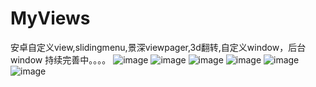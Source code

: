 # MyViews
安卓自定义view,slidingmenu,景深viewpager,3d翻转,自定义window，后台window
持续完善中。。。。
![image](https://github.com/wongqueng/MyViews/blob/master/showimage/2015-12-23_09_29_05.gif)
![image](https://github.com/wongqueng/MyViews/blob/master/showimage/1469370131783.gif)
![image](https://github.com/wongqueng/MyViews/blob/master/showimage/1469370154582.gif)
![image](https://github.com/wongqueng/MyViews/blob/master/showimage/1469370168342.gif)
![image](https://github.com/wongqueng/MyViews/blob/master/showimage/1469370224202.gif)
![image](https://github.com/wongqueng/MyViews/blob/master/showimage/1469370290149.gif)
